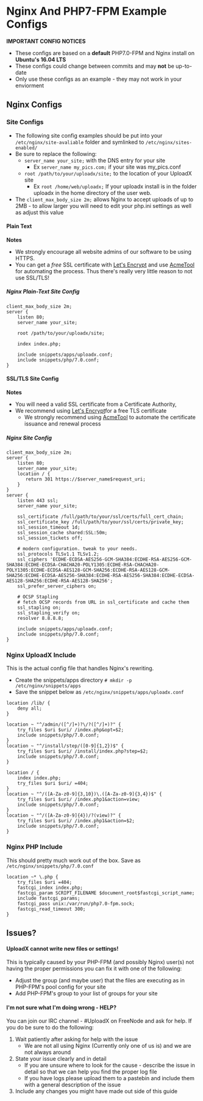 # Nginx And PHP7-FPM Example Configs
**IMPORTANT CONFIG NOTICES**

* These configs are based on a **default** PHP7.0-FPM and Nginx install on **Ubuntu's 16.04 LTS**
* These configs could change between commits and may **not** be up-to-date
* Only use these configs as an example - they may not work in your enviorment


## Nginx Configs
### Site Configs
* The following site config examples should be put into your `/etc/nginx/site-avaliable` folder and symlinked to `/etc/nginx/sites-enabled/`
* Be sure to replace the following:
    * `server_name your_site;` with the DNS entry for your site
        * Ex `server_name my_pics.com;` if your site was my_pics.conf
    * `root /path/to/your/uploadx/site;` to the location of your UploadX site
        * Ex `root /home/web/uploadx;` If your uploadx install is in the folder uploadx in the home directory of the user web.
* The `client_max_body_size 2m;` allows Nginx to accept uploads of up to 2MB - to allow larger you will need to edit your php.ini settings as well as adjust this value

#### Plain Text
**Notes**

* We strongly encourage all website admins of our software to be using HTTPS. 
* You can get a _free_ SSL certificate with [Let's Encrypt](https://letsencrypt.org/) and use [AcmeTool](https://github.com/hlandau/acme) for automating the process. Thus there's really very little reason to not use SSL/TLS!

##### Nginx Plain-Text Site Config

```nginx
client_max_body_size 2m;
server {
	listen 80;
	server_name your_site;

	root /path/to/your/uploadx/site;

	index index.php;

	include snippets/apps/uploadx.conf;
	include snippets/php/7.0.conf;
}
```

#### SSL/TLS Site Config
**Notes**

* You will need a valid SSL certificate from a Certificate Authority,
* We recommend using [Let's Encrypt](https://letsencrypt.org/)for a free TLS certificate 
    * We strongly recommend using [AcmeTool](https://github.com/hlandau/acme) to automate the certificate issuance and renewal process

##### Nginx Site Config
```nginx
client_max_body_size 2m;
server {
    listen 80;
    server_name your_site;
    location / {
       return 301 https://$server_name$request_uri;
    }
}
server {
    listen 443 ssl;
    server_name your_site;
    
    ssl_certificate /full/path/to/your/ssl/certs/full_cert_chain;
    ssl_certificate_key /full/path/to/your/ssl/certs/private_key;
    ssl_session_timeout 1d;
    ssl_session_cache shared:SSL:50m;
    ssl_session_tickets off;
    
    # modern configuration. tweak to your needs.
    ssl_protocols TLSv1.1 TLSv1.2;
    ssl_ciphers 'ECDHE-ECDSA-AES256-GCM-SHA384:ECDHE-RSA-AES256-GCM-SHA384:ECDHE-ECDSA-CHACHA20-POLY1305:ECDHE-RSA-CHACHA20-POLY1305:ECDHE-ECDSA-AES128-GCM-SHA256:ECDHE-RSA-AES128-GCM-SHA256:ECDHE-ECDSA-AES256-SHA384:ECDHE-RSA-AES256-SHA384:ECDHE-ECDSA-AES128-SHA256:ECDHE-RSA-AES128-SHA256';
    ssl_prefer_server_ciphers on;
    
    # OCSP Stapling
    # fetch OCSP records from URL in ssl_certificate and cache them
    ssl_stapling on;
    ssl_stapling_verify on;
    resolver 8.8.8.8;
    
    include snippets/apps/uploadx.conf;
    include snippets/php/7.0.conf;
}
```

### Nginx UploadX Include
This is the actual config file that handles Nginx's rewriting.

* Create the snippets/apps directory
`# mkdir -p /etc/nginx/snippets/apps` 
* Save the snippet below as `/etc/nginx/snippets/apps/uploadx.conf`

```nginx
location /lib/ {
	deny all;
}

location ~ "^/admin/([^/]+)?\/?([^/]+)?" {
	try_files $uri $uri/ /index.php&opt=$2;
	include snippets/php/7.0.conf;
}
location ~ "^/install/step/([0-9]{1,2})$" {
	try_files $uri $uri/ /install/index.php?step=$2;
	include snippets/php/7.0.conf;
}

location / {
	index index.php;
	try_files $uri $uri/ =404;
}
location ~ "^/([A-Za-z0-9]{3,10})\.([A-Za-z0-9]{3,4})$" {
	try_files $uri $uri/ /index.php1&action=view;
	include snippets/php/7.0.conf;
}
location ~ "^/([A-Za-z0-9]{4})/?(view)?" {
	try_files $uri $uri/ /index.php1&action=$2;
	include snippets/php/7.0.conf;
}
```

### Nginx PHP Include
This should pretty much work out of the box. Save as `/etc/nginx/snippets/php/7.0.conf`

```nginx
location ~* \.php {
    try_files $uri =404;
    fastcgi_index index.php;
    fastcgi_param SCRIPT_FILENAME $document_root$fastcgi_script_name;
    include fastcgi_params;
    fastcgi_pass unix:/var/run/php7.0-fpm.sock;
    fastcgi_read_timeout 300;
}
```

## Issues?
#### UploadX cannot write new files or settings!
This is typically caused by your PHP-FPM (and possibly Nginx) user(s) not having the proper permissions you can fix it with one of the following:
* Adjust the group (and maybe user) that the files are executing as in PHP-FPM's pool config for your site 
* Add PHP-FPM's group to your list of groups for your site
#### I'm not sure what I'm doing wrong - HELP?
You can join our IRC channel - #UploadX on FreeNode and ask for help. If you do be sure to do the following:

1. Wait patiently after asking for help with the issue
    * We are not all using Nginx (Currently only one of us is) and we are not always around
2. State your issue clearly and in detail
    * If you are unsure where to look for the cause - describe the issue in detail so that we can help you find the proper log file
    * If you have logs please upload them to a pastebin and include them with a general description of the issue
3. Include any changes you might have made out side of this guide